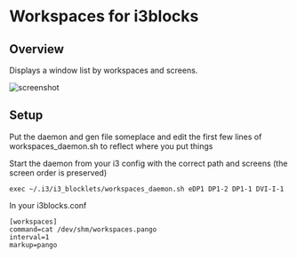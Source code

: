 # Workspaces for i3blocks

## Overview

Displays a window list by workspaces and screens.

![screenshot](https://cloud.githubusercontent.com/assets/5094374/17425586/7beffd06-5a94-11e6-8a7d-06068ce17441.png)

## Setup

Put the daemon and gen file someplace and edit the first few lines of workspaces_daemon.sh to reflect where you put things

Start the daemon from your i3 config with the correct path and screens (the screen order is preserved)
```
exec ~/.i3/i3_blocklets/workspaces_daemon.sh eDP1 DP1-2 DP1-1 DVI-I-1
```

In your i3blocks.conf
```
[workspaces]
command=cat /dev/shm/workspaces.pango
interval=1
markup=pango
```

